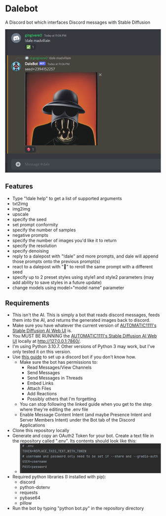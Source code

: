 # Dalebot
A Discord bot which interfaces Discord messages with Stable Diffusion

![](examplepic.png)

## Features
- Type "!dale help" to get a list of supported arguments
- txt2img
- img2img
- upscale
- specify the seed
- set prompt conformity
- specify the number of samples
- negative prompts
- specify the number of images you'd like it to return
- specify the resolution
- specify denoising
- reply to a dalepost with "!dale" and more prompts, and dale will append those prompts onto the previous prompt(s)
- react to a dalepost with "🎲" to reroll the same prompt with a different seed
- specify up to 2 preset styles using style1 and style2 parameters (may add ability to save styles in a future update)
- change models using model="model name" parameter

## Requirements
- This isn't the AI. This is simply a bot that reads discord messages, feeds them into the AI, and returns the generated images back to discord.
- Make sure you have whatever the current version of [AUTOMATIC1111's Stable Diffusion AI Web UI](https://github.com/AUTOMATIC1111/stable-diffusion-webui) is.
- You MUST BE RUNNING the [AUTOMATIC1111's Stable Diffusion AI Web UI](https://github.com/AUTOMATIC1111/stable-diffusion-webui) locally at http://127.0.0.1:7860/.
- I'm using Python 3.10.7. Other versions of Python 3 may work, but I've only tested it on this version.
- Use [this guide](https://blog.ruanbekker.com/blog/2022/05/05/create-a-discord-bot-in-python/) to set up a discord bot if you don't know how.
	- Make sure the bot has permissions to:
		- Read Messages/View Channels
		- Send Messages
		- Send Messages in Threads
		- Embed Links
		- Attach Files
		- Add Reactions
		- Possibly others that I'm forgetting
	- You can stop following the linked guide when you get to the step where they're editing the .env file
	- Enable Message Content Intent (and maybe Presence Intent and Server Members Intent) under the Bot tab of the Discord Applications
- Clone this repository locally
- Generate and copy an OAuth2 Token for your bot. Create a text file in the repository called ".env". Its contents should look like this:
	- ![](envfile.png)
- Required python libraries (I installed with pip):
	- discord
	- python-dotenv
	- requests
	- pybase64
	- pillow
- Run the bot by typing "python bot.py" in the repository directory



	
